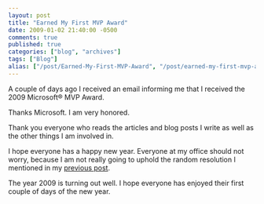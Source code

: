 ```yaml
---
layout: post
title: "Earned My First MVP Award"
date: 2009-01-02 21:40:00 -0500
comments: true
published: true
categories: ["blog", "archives"]
tags: ["Blog"]
alias: ["/post/Earned-My-First-MVP-Award", "/post/earned-my-first-mvp-award"]
---
```

<!-- more -->

<p>A couple of days ago I received an email informing me that I received the 2009 Microsoft&reg; MVP Award.</p>
<p>Thanks Microsoft. I am very honored.</p>
<p>Thank you everyone who reads the articles and blog posts I write as well as the other things I am involved in.</p>
<p>I hope everyone has a happy new year. Everyone at my office should not worry, because I am not really going to uphold the random resolution I mentioned in my <a href="http://brendan.enrick.com/blog/my-randomly-selected-new-year-s-resolution/" target="_blank">previous post</a>.</p>
<p>The year 2009 is turning out well. I hope everyone has enjoyed their first couple of days of the new year.</p>

